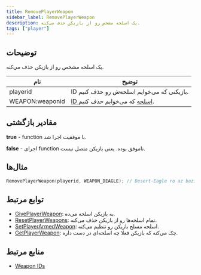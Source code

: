 ```yaml
---
title: RemovePlayerWeapon
sidebar_label: RemovePlayerWeapon
description: یک اسلحه مشخص رو از بازیکن حذف می‌کنه.
tags: ["player"]
---
```


<VersionWarn version='omp v1.1.0.2612' />

## توضیحات

یک اسلحه مشخص رو از بازیکن حذف می‌کنه.

| نام            | توضیح                                               |
|-----------------|-----------------------------------------------------------|
| playerid        | ID بازیکنی که می‌خوایم اسلحه‌ش رو حذف کنیم.              |
| WEAPON:weaponid | [ID اسلحه](../resources/weaponids) که می‌خوایم حذف کنیم. |

## مقادیر بازگشتی

**true** - function با موفقیت اجرا شد.

**false** - اجرای function ناموفق بوده. یعنی بازیکن متصل نیست.

## مثال‌ها

```c
RemovePlayerWeapon(playerid, WEAPON_DEAGLE); // Desert-Eagle ro az bazikon hazf mikone
```

## توابع مرتبط

- [GivePlayerWeapon](GivePlayerWeapon): به بازیکن اسلحه می‌ده.
- [ResetPlayerWeapons](ResetPlayerWeapons): تمام اسلحه‌ها رو از بازیکن حذف می‌کنه.
- [SetPlayerArmedWeapon](SetPlayerArmedWeapon): اسلحه مسلح بازیکن رو تنظیم می‌کنه.
- [GetPlayerWeapon](GetPlayerWeapon): چک می‌کنه که بازیکن فعلا چه اسلحه‌ای در دست داره.

## منابع مرتبط

- [Weapon IDs](../resources/weaponids)